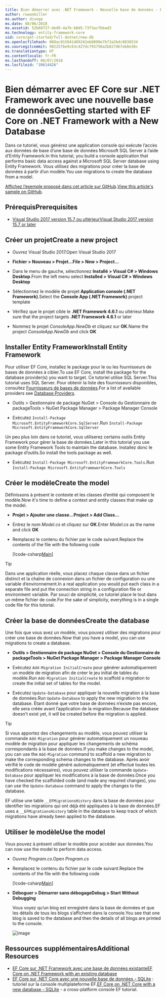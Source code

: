 ```yaml
---
title: Bien démarrer avec .NET Framework - Nouvelle base de données - EF Core
author: rowanmiller
ms.author: divega
ms.date: 08/06/2018
ms.assetid: 52b69727-ded9-4a7b-b8d5-73f3acfbbad3
ms.technology: entity-framework-core
uid: core/get-started/full-dotnet/new-db
ms.openlocfilehash: 088ac915041489242eb8090e7bf3a2bdc8036534
ms.sourcegitcommit: 902257be9c63c427dc793750a2b827d6feb8e38c
ms.translationtype: HT
ms.contentlocale: fr-FR
ms.lasthandoff: 08/07/2018
ms.locfileid: "39614426"
---
```

# <a name="getting-started-with-ef-core-on-net-framework-with-a-new-database"></a><span data-ttu-id="6f8df-102">Bien démarrer avec EF Core sur .NET Framework avec une nouvelle base de données</span><span class="sxs-lookup"><span data-stu-id="6f8df-102">Getting started with EF Core on .NET Framework with a New Database</span></span>

<span data-ttu-id="6f8df-103">Dans ce tutoriel, vous générez une application console qui exécute l’accès aux données de base d’une base de données Microsoft SQL Server à l’aide d’Entity Framework.</span><span class="sxs-lookup"><span data-stu-id="6f8df-103">In this tutorial, you build a console application that performs basic data access against a Microsoft SQL Server database using Entity Framework.</span></span> <span data-ttu-id="6f8df-104">Vous utilisez des migrations pour créer la base de données à partir d’un modèle.</span><span class="sxs-lookup"><span data-stu-id="6f8df-104">You use migrations to create the database from a model.</span></span>

<span data-ttu-id="6f8df-105">[Affichez l’exemple proposé dans cet article sur GitHub](https://github.com/aspnet/EntityFramework.Docs/tree/master/samples/core/GetStarted/FullNet/ConsoleApp.NewDb).</span><span class="sxs-lookup"><span data-stu-id="6f8df-105">[View this article's sample on GitHub](https://github.com/aspnet/EntityFramework.Docs/tree/master/samples/core/GetStarted/FullNet/ConsoleApp.NewDb).</span></span>

## <a name="prerequisites"></a><span data-ttu-id="6f8df-106">Prérequis</span><span class="sxs-lookup"><span data-stu-id="6f8df-106">Prerequisites</span></span>

* [<span data-ttu-id="6f8df-107">Visual Studio 2017 version 15.7 ou ultérieur</span><span class="sxs-lookup"><span data-stu-id="6f8df-107">Visual Studio 2017 version 15.7 or later</span></span>](https://www.visualstudio.com/downloads/)

## <a name="create-a-new-project"></a><span data-ttu-id="6f8df-108">Créer un projet</span><span class="sxs-lookup"><span data-stu-id="6f8df-108">Create a new project</span></span>

* <span data-ttu-id="6f8df-109">Ouvrez Visual Studio 2017.</span><span class="sxs-lookup"><span data-stu-id="6f8df-109">Open Visual Studio 2017</span></span>

* <span data-ttu-id="6f8df-110">**Fichier > Nouveau > Projet...**</span><span class="sxs-lookup"><span data-stu-id="6f8df-110">**File > New > Project...**</span></span>

* <span data-ttu-id="6f8df-111">Dans le menu de gauche, sélectionnez **Installé > Visual C# > Windows Desktop**.</span><span class="sxs-lookup"><span data-stu-id="6f8df-111">From the left menu select **Installed > Visual C# > Windows Desktop**</span></span>

* <span data-ttu-id="6f8df-112">Sélectionnez le modèle de projet **Application console (.NET Framework)**.</span><span class="sxs-lookup"><span data-stu-id="6f8df-112">Select the **Console App (.NET Framework)** project template</span></span>

* <span data-ttu-id="6f8df-113">Vérifiez que le projet cible le **.NET Framework 4.6.1** ou ultérieur.</span><span class="sxs-lookup"><span data-stu-id="6f8df-113">Make sure that the project targets **.NET Framework 4.6.1** or later</span></span>

* <span data-ttu-id="6f8df-114">Nommez le projet *ConsoleApp.NewDb* et cliquez sur **OK**.</span><span class="sxs-lookup"><span data-stu-id="6f8df-114">Name the project *ConsoleApp.NewDb* and click **OK**</span></span>

## <a name="install-entity-framework"></a><span data-ttu-id="6f8df-115">Installer Entity Framework</span><span class="sxs-lookup"><span data-stu-id="6f8df-115">Install Entity Framework</span></span>

<span data-ttu-id="6f8df-116">Pour utiliser EF Core, installez le package pour le ou les fournisseurs de bases de données à cibler.</span><span class="sxs-lookup"><span data-stu-id="6f8df-116">To use EF Core, install the package for the database provider(s) you want to target.</span></span> <span data-ttu-id="6f8df-117">Ce tutoriel utilise SQL Server.</span><span class="sxs-lookup"><span data-stu-id="6f8df-117">This tutorial uses SQL Server.</span></span> <span data-ttu-id="6f8df-118">Pour obtenir la liste des fournisseurs disponibles, consultez [Fournisseurs de bases de données](../../providers/index.md).</span><span class="sxs-lookup"><span data-stu-id="6f8df-118">For a list of available providers see [Database Providers](../../providers/index.md).</span></span>

* <span data-ttu-id="6f8df-119">Outils > Gestionnaire de package NuGet > Console du Gestionnaire de package</span><span class="sxs-lookup"><span data-stu-id="6f8df-119">Tools > NuGet Package Manager > Package Manager Console</span></span>

* <span data-ttu-id="6f8df-120">Exécutez `Install-Package Microsoft.EntityFrameworkCore.SqlServer`.</span><span class="sxs-lookup"><span data-stu-id="6f8df-120">Run `Install-Package Microsoft.EntityFrameworkCore.SqlServer`</span></span>

<span data-ttu-id="6f8df-121">Un peu plus loin dans ce tutoriel, vous utiliserez certains outils Entity Framework pour gérer la base de données.</span><span class="sxs-lookup"><span data-stu-id="6f8df-121">Later in this tutorial you use some Entity Framework Tools to maintain the database.</span></span> <span data-ttu-id="6f8df-122">Installez donc le package d’outils.</span><span class="sxs-lookup"><span data-stu-id="6f8df-122">So install the tools package as well.</span></span>

* <span data-ttu-id="6f8df-123">Exécutez `Install-Package Microsoft.EntityFrameworkCore.Tools`.</span><span class="sxs-lookup"><span data-stu-id="6f8df-123">Run `Install-Package Microsoft.EntityFrameworkCore.Tools`</span></span>

## <a name="create-the-model"></a><span data-ttu-id="6f8df-124">Créer le modèle</span><span class="sxs-lookup"><span data-stu-id="6f8df-124">Create the model</span></span>

<span data-ttu-id="6f8df-125">Définissons à présent le contexte et les classes d’entité qui composent le modèle.</span><span class="sxs-lookup"><span data-stu-id="6f8df-125">Now it's time to define a context and entity classes that make up the model.</span></span>

* <span data-ttu-id="6f8df-126">**Projet > Ajouter une classe...**</span><span class="sxs-lookup"><span data-stu-id="6f8df-126">**Project > Add Class...**</span></span>

* <span data-ttu-id="6f8df-127">Entrez le nom *Model.cs* et cliquez sur **OK**.</span><span class="sxs-lookup"><span data-stu-id="6f8df-127">Enter *Model.cs* as the name and click **OK**</span></span>

* <span data-ttu-id="6f8df-128">Remplacez le contenu du fichier par le code suivant.</span><span class="sxs-lookup"><span data-stu-id="6f8df-128">Replace the contents of the file with the following code</span></span>

  [!code-csharp[Main](../../../../samples/core/GetStarted/FullNet/ConsoleApp.NewDb/Model.cs)] 

> [!TIP]  
> <span data-ttu-id="6f8df-129">Dans une application réelle, vous placez chaque classe dans un fichier distinct et la chaîne de connexion dans un fichier de configuration ou une variable d’environnement.</span><span class="sxs-lookup"><span data-stu-id="6f8df-129">In a real application you would put each class in a separate file and put the connection string in a configuration file or environment variable.</span></span> <span data-ttu-id="6f8df-130">Par souci de simplicité, ce tutoriel place le tout dans un même fichier de code.</span><span class="sxs-lookup"><span data-stu-id="6f8df-130">For the sake of simplicity, everything is in a single code file for this tutorial.</span></span>

## <a name="create-the-database"></a><span data-ttu-id="6f8df-131">Créer la base de données</span><span class="sxs-lookup"><span data-stu-id="6f8df-131">Create the database</span></span>

<span data-ttu-id="6f8df-132">Une fois que vous avez un modèle, vous pouvez utiliser des migrations pour créer une base de données.</span><span class="sxs-lookup"><span data-stu-id="6f8df-132">Now that you have a model, you can use migrations to create a database.</span></span>

* <span data-ttu-id="6f8df-133">**Outils > Gestionnaire de package NuGet > Console du Gestionnaire de package**</span><span class="sxs-lookup"><span data-stu-id="6f8df-133">**Tools > NuGet Package Manager > Package Manager Console**</span></span>

* <span data-ttu-id="6f8df-134">Exécutez `Add-Migration InitialCreate` pour générer automatiquement un modèle de migration afin de créer le jeu initial de tables du modèle.</span><span class="sxs-lookup"><span data-stu-id="6f8df-134">Run `Add-Migration InitialCreate` to scaffold a migration to create the initial set of tables for the model.</span></span>

* <span data-ttu-id="6f8df-135">Exécutez `Update-Database` pour appliquer la nouvelle migration à la base de données.</span><span class="sxs-lookup"><span data-stu-id="6f8df-135">Run `Update-Database` to apply the new migration to the database.</span></span> <span data-ttu-id="6f8df-136">Étant donné que votre base de données n’existe pas encore, elle sera créée avant l’application de la migration.</span><span class="sxs-lookup"><span data-stu-id="6f8df-136">Because the database doesn't exist yet, it will be created before the migration is applied.</span></span>

> [!TIP]  
> <span data-ttu-id="6f8df-137">Si vous apportez des changements au modèle, vous pouvez utiliser la commande `Add-Migration` pour générer automatiquement un nouveau modèle de migration pour appliquer les changements de schéma correspondants à la base de données.</span><span class="sxs-lookup"><span data-stu-id="6f8df-137">If you make changes to the model, you can use the `Add-Migration` command to scaffold a new migration to make the corresponding schema changes to the database.</span></span> <span data-ttu-id="6f8df-138">Après avoir vérifié le code de modèle généré automatiquement (et effectué toutes les modifications nécessaires), vous pouvez utiliser la commande `Update-Database` pour appliquer les modifications à la base de données.</span><span class="sxs-lookup"><span data-stu-id="6f8df-138">Once you have checked the scaffolded code (and made any required changes), you can use the `Update-Database` command to apply the changes to the database.</span></span>
>
> <span data-ttu-id="6f8df-139">EF utilise une table `__EFMigrationsHistory` dans la base de données pour identifier les migrations qui ont déjà été appliquées à la base de données.</span><span class="sxs-lookup"><span data-stu-id="6f8df-139">EF uses a `__EFMigrationsHistory` table in the database to keep track of which migrations have already been applied to the database.</span></span>

## <a name="use-the-model"></a><span data-ttu-id="6f8df-140">Utiliser le modèle</span><span class="sxs-lookup"><span data-stu-id="6f8df-140">Use the model</span></span>

<span data-ttu-id="6f8df-141">Vous pouvez à présent utiliser le modèle pour accéder aux données.</span><span class="sxs-lookup"><span data-stu-id="6f8df-141">You can now use the model to perform data access.</span></span>

* <span data-ttu-id="6f8df-142">Ouvrez *Program.cs*.</span><span class="sxs-lookup"><span data-stu-id="6f8df-142">Open *Program.cs*</span></span>

* <span data-ttu-id="6f8df-143">Remplacez le contenu du fichier par le code suivant.</span><span class="sxs-lookup"><span data-stu-id="6f8df-143">Replace the contents of the file with the following code</span></span>

  [!code-csharp[Main](../../../../samples/core/GetStarted/FullNet/ConsoleApp.NewDb/Program.cs)]

* <span data-ttu-id="6f8df-144">**Déboguer > Démarrer sans débogage**</span><span class="sxs-lookup"><span data-stu-id="6f8df-144">**Debug > Start Without Debugging**</span></span>

  <span data-ttu-id="6f8df-145">Vous voyez qu’un blog est enregistré dans la base de données et que les détails de tous les blogs s’affichent dans la console.</span><span class="sxs-lookup"><span data-stu-id="6f8df-145">You see that one blog is saved to the database and then the details of all blogs are printed to the console.</span></span>

  ![image](_static/output-new-db.png)

## <a name="additional-resources"></a><span data-ttu-id="6f8df-147">Ressources supplémentaires</span><span class="sxs-lookup"><span data-stu-id="6f8df-147">Additional Resources</span></span>

* [<span data-ttu-id="6f8df-148">EF Core sur .NET Framework avec une base de données existante</span><span class="sxs-lookup"><span data-stu-id="6f8df-148">EF Core on .NET Framework with an existing database</span></span>](xref:core/get-started/full-dotnet/existing-db)
* <span data-ttu-id="6f8df-149">[EF Core sur .NET Core avec une nouvelle base de données - SQLite](xref:core/get-started/netcore/new-db-sqlite) : tutoriel sur la console multiplateforme EF.</span><span class="sxs-lookup"><span data-stu-id="6f8df-149">[EF Core on .NET Core with a new database - SQLite](xref:core/get-started/netcore/new-db-sqlite) -  a cross-platform console EF tutorial.</span></span>
